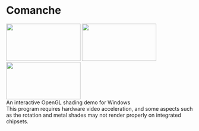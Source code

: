Comanche
========
<a href="http://andrewpinion.com/img/cm1big.jpg"><img src="http://andrewpinion.com/img/cm1big.jpg" width=200 height=100></a>
<a href="http://andrewpinion.com/img/cm2big.jpg"><img src="http://andrewpinion.com/img/cm2big.jpg" width=200 height=100></a>
<a href="http://andrewpinion.com/img/cm3big.jpg"><img src="http://andrewpinion.com/img/cm3big.jpg" width=200 height=100></a>
<br>An interactive OpenGL shading demo for Windows<br>
This program requires hardware video acceleration, and some aspects such as the rotation and metal shades may not render properly on integrated chipsets.
